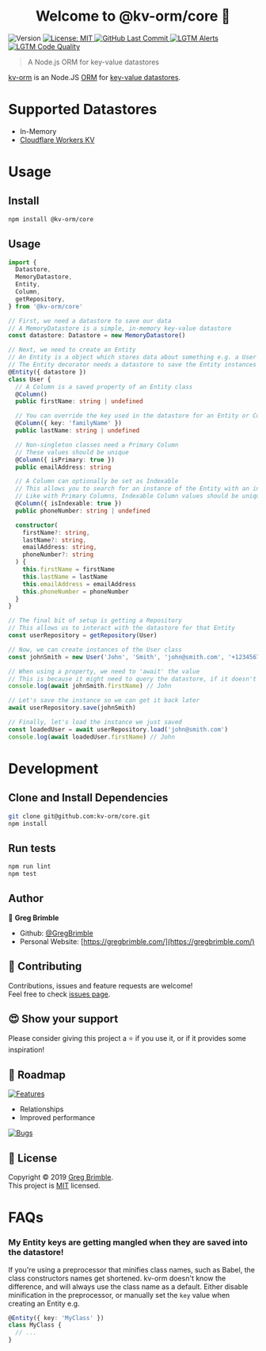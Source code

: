 <h1 align="center">Welcome to @kv-orm/core 👋</h1>
<p>
  <img alt="Version" src="https://img.shields.io/github/package-json/v/kv-orm/core?style=for-the-badge" />
  <a href="https://github.com/kv-orm/core/blob/master/LICENSE" target="_blank">
    <img alt="License: MIT" src="https://img.shields.io/github/license/kv-orm/core?style=for-the-badge" />
  </a>
  <a href="https://github.com/kv-orm/core" target="_blank">
    <img alt="GitHub Last Commit" src="https://img.shields.io/github/last-commit/gregbrimble/kv-orm.svg?logo=github&style=for-the-badge" />
  </a>
  <a href="https://lgtm.com/projects/g/kv-orm/core/alerts/" target="_blank">
    <img alt="LGTM Alerts" src="https://img.shields.io/lgtm/alerts/g/kv-orm/core.svg?style=for-the-badge&logo=lgtm">
  </a>
  <a href="https://lgtm.com/projects/g/kv-orm/core/context:javascript">
    <img alt="LGTM Code Quality" src="https://img.shields.io/lgtm/grade/javascript/g/kv-orm/core.svg?style=for-the-badge&logo=lgtm">
  </a>
</p>

> A Node.js ORM for key-value datastores

[kv-orm] is an Node.JS [ORM](https://en.wikipedia.org/wiki/Object-relational_mapping) for [key-value datastores](https://en.wikipedia.org/wiki/Key-value_database).

# Supported Datastores

- In-Memory
- [Cloudflare Workers KV](https://github.com/kv-orm/cf-workers)

# Usage

## Install

```sh
npm install @kv-orm/core
```

## Usage

```typescript
import {
  Datastore,
  MemoryDatastore,
  Entity,
  Column,
  getRepository,
} from '@kv-orm/core'

// First, we need a datastore to save our data
// A MemoryDatastore is a simple, in-memory key-value datastore
const datastore: Datastore = new MemoryDatastore()

// Next, we need to create an Entity
// An Entity is a object which stores data about something e.g. a User
// The Entity decorator needs a datastore to save the Entity instances into
@Entity({ datastore })
class User {
  // A Column is a saved property of an Entity class
  @Column()
  public firstName: string | undefined

  // You can override the key used in the datastore for an Entity or Column by passing it into the decorator
  @Column({ key: 'familyName' })
  public lastName: string | undefined

  // Non-singleton classes need a Primary Column
  // These values should be unique
  @Column({ isPrimary: true })
  public emailAddress: string

  // A Column can optionally be set as Indexable
  // This allows you to search for an instance of the Entity with an indexed value
  // Like with Primary Columns, Indexable Column values should be unique
  @Column({ isIndexable: true })
  public phoneNumber: string | undefined

  constructor(
    firstName?: string,
    lastName?: string,
    emailAddress: string,
    phoneNumber?: string
  ) {
    this.firstName = firstName
    this.lastName = lastName
    this.emailAddress = emailAddress
    this.phoneNumber = phoneNumber
  }
}

// The final bit of setup is getting a Repository
// This allows us to interact with the datastore for that Entity
const userRepository = getRepository(User)

// Now, we can create instances of the User class
const johnSmith = new User('John', 'Smith', 'john@smith.com', '+1234567890')

// When using a property, we need to 'await' the value
// This is because it might need to query the datastore, if it doesn't have the value in memory
console.log(await johnSmith.firstName) // John

// Let's save the instance so we can get it back later
await userRepository.save(johnSmith)

// Finally, let's load the instance we just saved
const loadedUser = await userRepository.load('john@smith.com')
console.log(await loadedUser.firstName) // John
```

# Development

## Clone and Install Dependencies

```sh
git clone git@github.com:kv-orm/core.git
npm install
```

## Run tests

```sh
npm run lint
npm test
```

## Author

👤 **Greg Brimble**

- Github: [@GregBrimble](https://github.com/GregBrimble)
- Personal Website: [https://gregbrimble.com/](https://gregbrimble.com/)

## 🤝 Contributing

Contributions, issues and feature requests are welcome!<br />Feel free to check [issues page](https://github.com/kv-orm/core/issues).

## 😍 Show your support

Please consider giving this project a ⭐️ if you use it, or if it provides some inspiration!

## 🚎 Roadmap

<a href="https://github.com/kv-orm/core/issues?q=is%3Aopen+is%3Aissue+label%3Aenhancement" target="_blank">
  <img alt="Features" src="https://img.shields.io/github/issues/kv-orm/core/enhancement?color=%2335a501&label=Features&logo=github&style=for-the-badge" />
</a>

- Relationships
- Improved performance

<a href="https://github.com/kv-orm/core/issues?q=is%3Aopen+is%3Aissue+label%3Abug" target="_blank">
  <img alt="Bugs" src="https://img.shields.io/github/issues/kv-orm/core/bug?color=%23d73a4a&label=Bugs&logo=github&style=for-the-badge" />
</a>

## 📝 License

Copyright © 2019 [Greg Brimble](https://github.com/GregBrimble).<br />
This project is [MIT](https://github.com/kv-orm/core/blob/master/LICENSE) licensed.

[kv-orm]: https://github.com/kv-orm/core

# FAQs

### My Entity keys are getting mangled when they are saved into the datastore!

If you're using a preprocessor that minifies class names, such as Babel, the class constructors names get shortened. kv-orm doesn't know the difference, and will always use the class name as a default. Either disable minification in the preprocessor, or manually set the `key` value when creating an Entity e.g.

```typescript
@Entity({ key: 'MyClass' })
class MyClass {
  // ...
}
```
